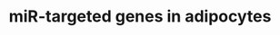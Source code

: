 ---
annotations:
- type: Cell Type Ontology
  value: fat cell
- type: Pathway Ontology
  value: microRNA pathway
authors:
- Samuel Sklar
- MaintBot
- MartijnVanIersel
- Egonw
- Khanspers
- Eweitz
description: This cataloge pathway was created using the database from http://diana.cslab.ece.ntua.gr/tarbase/
  with exclusions based on evidence type. This pathway only includes miR targeted
  genes expressed in Adipocyte cells. This pathway is meant for data mapping.
last-edited: 2021-05-07
organisms:
- Homo sapiens
redirect_from:
- /index.php/Pathway:WP2001
- /instance/WP2001
schema-jsonld:
- '@context': https://schema.org/
  '@id': https://wikipathways.github.io/pathways/WP2001.html
  '@type': Dataset
  creator:
    '@type': Organization
    name: WikiPathways
  description: This cataloge pathway was created using the database from http://diana.cslab.ece.ntua.gr/tarbase/
    with exclusions based on evidence type. This pathway only includes miR targeted
    genes expressed in Adipocyte cells. This pathway is meant for data mapping.
  keywords:
  - MIR20A
  - MIR16-2
  - FADS3
  - MIR155
  - MIR27B
  - MIR30B
  - CEBPB
  - CYP1B1
  - MIR30C1
  - ELOVL5
  - MIR124-2
  - MIR106A
  - MIR30A
  - MIR30C2
  - MIR30E
  - CSRP1
  - MIR16-1
  - PICALM
  - MIR20B
  - TMED10
  - MIR1-1
  - MIR19B2
  - FUSIP1
  - MIR124-3
  - TGFBR2
  - TMEM43
  - FADS1
  - LPL
  - CAP1
  - MIR106B
  - MIR124-1
  - MIR1-2
  - IGF2R
  - MIR29C
  - MIR30D
  - PHC2
  - 'HIPK3 '
  - MIR92A2
  - SFRS9
  license: CC0
  name: miR-targeted genes in adipocytes
seo: CreativeWork
title: miR-targeted genes in adipocytes
wpid: WP2001
---